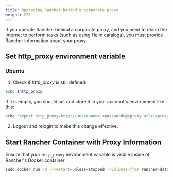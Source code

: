 ```yaml
---
title: Operating Rancher behind a corporate proxy
weight: 275
---
```

If you operate Rancher behind a corporate proxy, and you need to reach the Internet to perform tasks (such as using Helm catalogs), you must provide Rancher information about your proxy.

## Set http_proxy environment variable ##

### Ubuntu ###

1. Check if *http_proxy* is still defined:

  ```bash
  echo $http_proxy
  ```

  If it is empty, you should set and store it in your account's environment like this:


  ```bash
  echo "export http_proxy=http://<username>:<password>@<proxy url>:<proxy port>/" >> .profile
  ```

2. Logout and relogin to make this change effective.

## Start Rancher Container with Proxy Information ##

Ensure that your `http_proxy` environment variable is visible inside of Rancher's Docker container:

```bash
sudo docker run -d --restart=unless-stopped --volumes-from rancher-data -p 80:80 -p 443:443 -e HTTP_PROXY=$http_proxy -e HTTPS_PROXY=$http_proxy -e http_proxy=$http_proxy -e https_proxy=$http_proxy -e NO_PROXY="localhost,127.0.0.1" -e no_proxy="localhost,127.0.0.1" rancher/rancher
```
